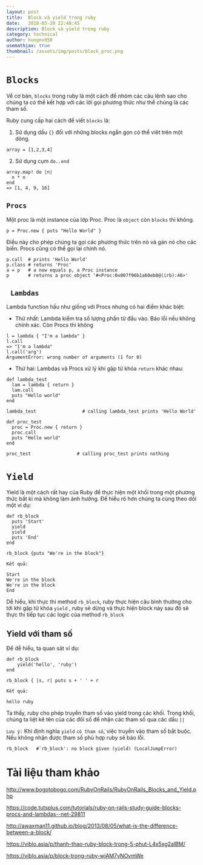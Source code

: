 ```yaml
---
layout: post
title:  Block và yield trong ruby
date:   2018-03-20 22:48:45
description: Block và yield trong ruby
category: technical
author: hungnv950
usemathjax: true
thumbnail: /assets/img/posts/block_proc.png
---
```


#  **`Blocks`**
Về cơ bản, `blocks` trong ruby là một cách để nhóm các câu lệnh sao cho chúng ta có thể kết hợp với các lời gọi phương thức như thể chúng là các tham số.

 Ruby cung cấp hai cách để viết `blocks` là:
1. Sử dụng dấu `{}` đối với những blocks ngắn gọn có thể viêt trên một dòng.
```
array = [1,2,3,4]
```
2. Sử dụng cụm `do..end`
```
array.map! do |n|
  n * n
end
=> [1, 4, 9, 16]
```

## **`Procs`**
Một proc là một instance của lớp Proc. Proc là `object` còn `blocks` thì không.
```
p = Proc.new { puts "Hello World" }
```
Điều này cho phép chúng ta gọi các phương thức trên nó và gán nó cho các biến. Procs cũng có thể gọi lại chính nó.
```
p.call  # prints 'Hello World'
p.class # returns 'Proc'
a = p   # a now equals p, a Proc instance
p       # returns a proc object '#<Proc:0x007f96b1a60eb0@(irb):46>'
```
## ` Lambdas`
Lambda function hầu như giống với Procs nhưng có hai điểm khác biệt:
*  Thứ nhất: Lambda kiểm tra số lượng phần tử đầu vào. Báo lỗi nếu không chính xác. Còn Procs thì không
```
l = lambda { "I'm a lambda" }
l.call
=> "I'm a lambda"
l.call('arg')
ArgumentError: wrong number of arguments (1 for 0)
```
* Thứ hai:  Lambdas và Procs xử lý khi gặp từ khóa `return` khác nhau:


```
def lambda_test
  lam = lambda { return }
  lam.call
  puts "Hello world"
end

lambda_test                 # calling lambda_test prints 'Hello World'
```
```
def proc_test
  proc = Proc.new { return }
  proc.call
  puts "Hello world"
end

proc_test                 # calling proc_test prints nothing
```
# **`Yield`**
Yield là một cách rất hay của Ruby để thực hiện một khối trong một phương thức bất kì mà không làm ảnh hưởng. Để hiểu rõ hơn chúng ta cùng theo dõi một ví dụ:
```
def rb_block
  puts 'Start'
  yield
  yield
  puts 'End'
end

rb_block {puts "We're in the block"}
```
`Kết quả:`
```
Start
We're in the block
We're in the block
End
```
Dễ hiểu, khi thực thi method `rb_block`, ruby thực hiện câu bình thường cho tới khi gặp từ khóa `yield` , ruby sẽ dừng và thực hiện block này sau đó sẽ thực thi tiếp tục các logic của method `rb_block`
## Yield với tham số
Để dễ hiểu, ta quan sát ví dụ:
```
def rb_block
    yield('hello', 'ruby')
end

rb_block { |s, r| puts s + ' ' + r
```
`Kết quả:`
```
hello ruby
```
Ta thấy, ruby cho phép truyển tham số vào yield trong các khối. Trong khối, chúng ta liệt kê tên của các đối số để nhận các tham số qua các dấu `||`

`Lưu ý:` Khi định nghĩa `yield` `có tham số`, việc truyền vào tham số bắt buộc. Nếu không nhận được tham số phù hợp ruby sẽ báo lỗi.
```
rb_block   #`rb_block': no block given (yield) (LocalJumpError)
```
# Tài liệu tham khảo
http://www.bogotobogo.com/RubyOnRails/RubyOnRails_Blocks_and_Yield.php

https://code.tutsplus.com/tutorials/ruby-on-rails-study-guide-blocks-procs-and-lambdas--net-29811

http://awaxman11.github.io/blog/2013/08/05/what-is-the-difference-between-a-block/

https://viblo.asia/p/thanh-thao-ruby-block-trong-5-phut-L4x5xg2alBM/

https://viblo.asia/p/block-trong-ruby-wjAM7yNOvmWe
